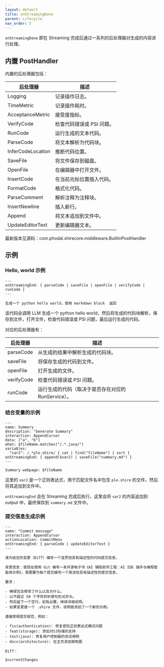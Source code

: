```yaml
---
layout: default
title: onStreamingDone
parent: Lifecycle
nav_order: 5
---
```


`onStreamingDone` 即在 Streaming 完成后通过一系列的后处理器对生成的内容进行处理。

## 内置 PostHandler

内置的后处理器包括：

| 后处理器              | 描述              |
|-------------------|-----------------|
| Logging           | 记录操作日志。         |
| TimeMetric        | 记录操作耗时。         |
| AcceptanceMetric  | 接受度指标。          |
| VerifyCode        | 检查代码错误或 PSI 问题。 |
| RunCode           | 运行生成的文本代码。      |
| ParseCode         | 将文本解析为代码块。      |
| InferCodeLocation | 推断代码位置。         |
| SaveFile          | 将文件保存到磁盘。       |
| OpenFile          | 在编辑器中打开文件。      |
| InsertCode        | 在当前光标位置插入代码。    |
| FormatCode        | 格式化代码。          |
| ParseComment      | 解析注释为注释块。       |
| InsertNewline     | 插入新行。           |
| Append            | 将文本追加到文件中。      |
| UpdateEditorText  | 更新编辑器文本。        |

最新版本见源码：com.phodal.shirecore.middleware.BuiltinPostHandler

## 示例

### Hello, world  示例

```shire
---
onStreamingEnd: { parseCode | saveFile | openFile | verifyCode | runCode }
---

生成一个 python hello world，使用 markdown block  返回
```

该代码会调用 LLM 生成一个 python hello world，然后将生成的代码块解析，保存到文件，打开文件，检查代码错误或 PSI 问题，最后运行生成的代码。

对应的后处理器有：

| 后处理器       | 描述                              |
|------------|---------------------------------|
| parseCode  | 从生成的结果中解析生成的代码块。                |
| saveFile   | 将保存生成的代码到文件。                    |
| openFile   | 打开生成的文件。                        |
| verifyCode | 检查代码错误或 PSI 问题。                 |
| runCode    | 运行生成的代码（取决于是否存在对应的 RunService）。 |

### 结合变量的示例

```shire
---
name: Summary
description: "Generate Summary"
interaction: AppendCursor
data: ["a", "b"]
when: $fileName.matches("/.*.java/")
variables:
  "var2": /.*ple.shire/ { cat | find("fileName") | sort }
onStreamingEnd: { append($var2) | saveFile("summary.md") }
---

Summary webpage: $fileName
```

这里的 `var2` 是一个正则表达式，用于匹配文件名中包含 `ple.shire` 的文件，然后将其追加到文件中。

`onStreamingEnd` 会在 Streaming 完成后执行，这里会将 `var2` 的内容追加到 output 中，最终保存到 `summary.md` 文件中。

### 提交信息生成示例

```shire
---
name: "Commit message"
interaction: AppendCursor
actionLocation: CommitMenu
onStreamingEnd: { parseCode | updateEditorText }
---

请为给定的变更（Diff）编写一个连贯但具有描述性的代码提交信息。

背景信息：我现在使用 Git 编写一本开源电子书《AI 辅助软件工程：AI IDE 插件与编程智能体示例》，我需要为每个提交编写一个简洁但具有描述性的提交信息。

要求：

- 确保包含修改了什么以及为什么。
- 以不超过 50 个字符的祈使句形式开头。
- 然后留下一个空行，如有必要，继续详细说明。
- 如果变更是一个 .shire 文件，说明我添加了一个新的示例。

遵循常规提交规范，例如：

- fix(authentication): 修复密码正则表达式模式问题
- feat(storage): 添加对S3存储的支持
- test(java): 修复用户控制器的测试用例
- docs(architecture): 在主页添加架构图

Diff：

$currentChanges
```
